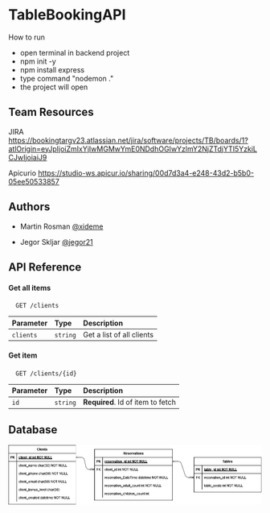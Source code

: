 # TableBookingAPI
 
How to run
- open terminal in backend project
- npm init -y
- npm install express
- type command "nodemon ."
- the project will open



## Team Resources

JIRA
https://bookingtargv23.atlassian.net/jira/software/projects/TB/boards/1?atlOrigin=eyJpIjoiZmIxYjIwMGMwYmE0NDdhOGIwYzlmY2NjZTdjYTI5YzkiLCJwIjoiaiJ9

Apicurio
https://studio-ws.apicur.io/sharing/00d7d3a4-e248-43d2-b5b0-05ee50533857



## Authors

- Martin Rosman [@xideme](https://www.github.com/xideme)

- Jegor Skljar [@jegor21](https://github.com/jegor21)


## API Reference

#### Get all items

```http
  GET /clients
```

| Parameter | Type     | Description                |
| :-------- | :------- | :------------------------- |
| `clients` | `string` | Get a list of all clients |

#### Get item

```http
  GET /clients/{id}
```

| Parameter | Type     | Description                       |
| :-------- | :------- | :-------------------------------- |
| `id`      | `string` | **Required**. Id of item to fetch |




## Database

![Database](https://raw.githubusercontent.com/xideme/TableBookingAPI/refs/heads/main/erm.png)

